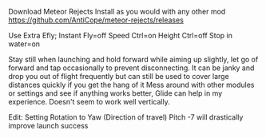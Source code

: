 Download Meteor Rejects
Install as you would with any other mod
https://github.com/AntiCope/meteor-rejects/releases

Use Extra Efly;
Instant Fly=off
Speed Ctrl=on
Height Ctrl=off
Stop in water=on

Stay still when launching and hold forward while aiming up slightly, let go of forward and tap occasionally to prevent disconnecting.
It can be janky and drop you out of flight frequently but can still be used to cover large distances quickly if you get the hang of it
Mess around with other modules or settings and see if anything works better, Glide can help in my experience. Doesn't seem to work well vertically.

Edit:
Setting Rotation to
Yaw (Direction of travel)
Pitch -7
will drastically improve launch success
